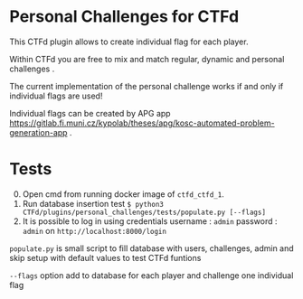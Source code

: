 # Personal Challenges for CTFd

This CTFd plugin allows to create individual flag for each player.

Within CTFd you are free to mix and match regular, dynamic and personal challenges .

The current implementation of the personal challenge works if and only if individual flags are used!

Individual flags can be created by APG app https://gitlab.fi.muni.cz/kypolab/theses/apg/kosc-automated-problem-generation-app .


# Tests

0. Open cmd from running docker image of `ctfd_ctfd_1`.
1. Run database insertion test `$ python3 CTFd/plugins/personal_challenges/tests/populate.py [--flags]`
2. It is possible to log in using credentials username : `admin` password : `admin` on `http://localhost:8000/login`

``populate.py`` is small script to fill database with users, challenges, admin and skip setup with default values to test CTFd funtions

`--flags` option add to database for each player and challenge one individual flag



